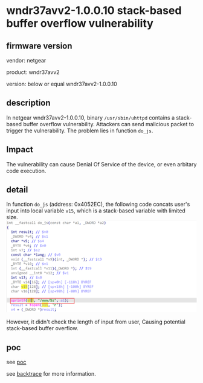# wndr37avv2-1.0.0.10 stack-based buffer overflow vulnerability
## firmware version
vendor: netgear

product: wndr37avv2

version: below or equal wndr37avv2-1.0.0.10

## description
In netgear wndr37avv2-1.0.0.10, binary `/usr/sbin/uhttpd` contains a stack-based buffer overflow vulnerability. Attackers can send malicious packet to trigger the vulnerability. The problem lies in function `do_js`.

## Impact
The vulnerability can cause Denial Of Service of the device, or even arbitary code execution.

## detail
In function `do_js` (address: 0x4052EC), the following code concats user's input into local variable `v15`, which is a stack-based variable with limited size.
![alt text](image.png)


However, it didn't check the length of input from user, Causing potential stack-based buffer overflow. 



## poc
see [poc](./poc)

see [backtrace](./backtrace) for more information.

